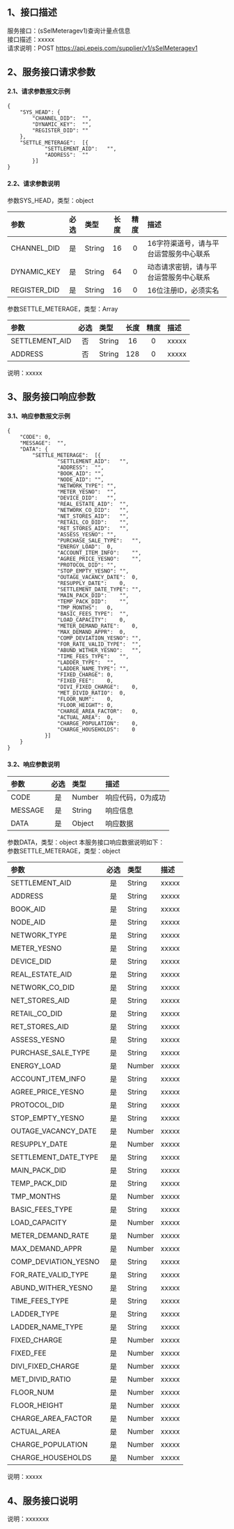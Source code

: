 ## 1、接口描述  
服务接口：(sSelMeteragev1)查询计量点信息  
接口描述：xxxxx  
请求说明：POST https://api.epeis.com/supplier/v1/sSelMeteragev1  
  
## 2、服务接口请求参数  
#### 2.1、请求参数报文示例  
~~~  
{
	"SYS_HEAD":	{
		"CHANNEL_DID":	"",
		"DYNAMIC_KEY":	"",
		"REGISTER_DID":	""
	},
	"SETTLE_METERAGE":	[{
			"SETTLEMENT_AID":	"",
			"ADDRESS":	""
		}]
}  
~~~  
#### 2.2、请求参数说明  
参数SYS_HEAD，类型：object  
  
| 参数 | 必选 | 类型 | 长度 | 精度 | 描述 |  
| :----------------- | :----: | :-------- | :----: | :----: | :---------------- |  
| CHANNEL_DID | 是 | String | 16 | 0 | 16字符渠道号，请与平台运营服务中心联系 |  
| DYNAMIC_KEY | 是 | String | 64 | 0 | 动态请求密钥，请与平台运营服务中心联系 |  
| REGISTER_DID      |  是  | String   | 16 | 0 | 16位注册ID，必须实名 |  
  
参数SETTLE_METERAGE，类型：Array  
  
| 参数              | 必选 | 类型     | 长度 | 精度 | 描述             |  
| :----------------- | :----: | :-------- | :----: | :----: | :---------------- |  
| SETTLEMENT_AID |  否  | String   | 16 | 0 | xxxxx |  
| ADDRESS |  否  | String   | 128 | 0 | xxxxx |  
  
说明：xxxxx  
  
## 3、服务接口响应参数  
#### 3.1、响应参数报文示例  
~~~  
{
	"CODE":	0,
	"MESSAGE":	"",
	"DATA":	{
		"SETTLE_METERAGE":	[{
				"SETTLEMENT_AID":	"",
				"ADDRESS":	"",
				"BOOK_AID":	"",
				"NODE_AID":	"",
				"NETWORK_TYPE":	"",
				"METER_YESNO":	"",
				"DEVICE_DID":	"",
				"REAL_ESTATE_AID":	"",
				"NETWORK_CO_DID":	"",
				"NET_STORES_AID":	"",
				"RETAIL_CO_DID":	"",
				"RET_STORES_AID":	"",
				"ASSESS_YESNO":	"",
				"PURCHASE_SALE_TYPE":	"",
				"ENERGY_LOAD":	0,
				"ACCOUNT_ITEM_INFO":	"",
				"AGREE_PRICE_YESNO":	"",
				"PROTOCOL_DID":	"",
				"STOP_EMPTY_YESNO":	"",
				"OUTAGE_VACANCY_DATE":	0,
				"RESUPPLY_DATE":	0,
				"SETTLEMENT_DATE_TYPE":	"",
				"MAIN_PACK_DID":	"",
				"TEMP_PACK_DID":	"",
				"TMP_MONTHS":	0,
				"BASIC_FEES_TYPE":	"",
				"LOAD_CAPACITY":	0,
				"METER_DEMAND_RATE":	0,
				"MAX_DEMAND_APPR":	0,
				"COMP_DEVIATION_YESNO":	"",
				"FOR_RATE_VALID_TYPE":	"",
				"ABUND_WITHER_YESNO":	"",
				"TIME_FEES_TYPE":	"",
				"LADDER_TYPE":	"",
				"LADDER_NAME_TYPE":	"",
				"FIXED_CHARGE":	0,
				"FIXED_FEE":	0,
				"DIVI_FIXED_CHARGE":	0,
				"MET_DIVID_RATIO":	0,
				"FLOOR_NUM":	0,
				"FLOOR_HEIGHT":	0,
				"CHARGE_AREA_FACTOR":	0,
				"ACTUAL_AREA":	0,
				"CHARGE_POPULATION":	0,
				"CHARGE_HOUSEHOLDS":	0
			}]
	}
}  
~~~  
#### 3.2、响应参数说明  
  
| 参数              | 必选 | 类型     | 描述             |  
| :----------------- | :----: | :-------- | :---------------- |  
| CODE | 是 | Number | 响应代码，0为成功 |  
| MESSAGE | 是 | String | 响应信息 |  
| DATA | 是 | Object | 响应数据 |  
  
参数DATA，类型：object 本服务接口响应数据说明如下：  
参数SETTLE_METERAGE，类型：object  
  

| 参数              | 必选 | 类型     | 描述             |  
| :----------------- | :----: | :-------- | :---------------- |  
| SETTLEMENT_AID |  是  | String   | xxxxx |  
| ADDRESS |  是  | String   | xxxxx |  
| BOOK_AID |  是  | String   | xxxxx |  
| NODE_AID |  是  | String   | xxxxx |  
| NETWORK_TYPE |  是  | String   | xxxxx |  
| METER_YESNO |  是  | String   | xxxxx |  
| DEVICE_DID |  是  | String   | xxxxx |  
| REAL_ESTATE_AID |  是  | String   | xxxxx |  
| NETWORK_CO_DID |  是  | String   | xxxxx |  
| NET_STORES_AID |  是  | String   | xxxxx |  
| RETAIL_CO_DID |  是  | String   | xxxxx |  
| RET_STORES_AID |  是  | String   | xxxxx |  
| ASSESS_YESNO |  是  | String   | xxxxx |  
| PURCHASE_SALE_TYPE |  是  | String   | xxxxx |  
| ENERGY_LOAD |  是  | Number   | xxxxx |  
| ACCOUNT_ITEM_INFO |  是  | String   | xxxxx |  
| AGREE_PRICE_YESNO |  是  | String   | xxxxx |  
| PROTOCOL_DID |  是  | String   | xxxxx |  
| STOP_EMPTY_YESNO |  是  | String   | xxxxx |  
| OUTAGE_VACANCY_DATE |  是  | Number   | xxxxx |  
| RESUPPLY_DATE |  是  | Number   | xxxxx |  
| SETTLEMENT_DATE_TYPE |  是  | String   | xxxxx |  
| MAIN_PACK_DID |  是  | String   | xxxxx |  
| TEMP_PACK_DID |  是  | String   | xxxxx |  
| TMP_MONTHS |  是  | Number   | xxxxx |  
| BASIC_FEES_TYPE |  是  | String   | xxxxx |  
| LOAD_CAPACITY |  是  | Number   | xxxxx |  
| METER_DEMAND_RATE |  是  | Number   | xxxxx |  
| MAX_DEMAND_APPR |  是  | Number   | xxxxx |  
| COMP_DEVIATION_YESNO |  是  | String   | xxxxx |  
| FOR_RATE_VALID_TYPE |  是  | String   | xxxxx |  
| ABUND_WITHER_YESNO |  是  | String   | xxxxx |  
| TIME_FEES_TYPE |  是  | String   | xxxxx |  
| LADDER_TYPE |  是  | String   | xxxxx |  
| LADDER_NAME_TYPE |  是  | String   | xxxxx |  
| FIXED_CHARGE |  是  | Number   | xxxxx |  
| FIXED_FEE |  是  | Number   | xxxxx |  
| DIVI_FIXED_CHARGE |  是  | Number   | xxxxx |  
| MET_DIVID_RATIO |  是  | Number   | xxxxx |  
| FLOOR_NUM |  是  | Number   | xxxxx |  
| FLOOR_HEIGHT |  是  | Number   | xxxxx |  
| CHARGE_AREA_FACTOR |  是  | Number   | xxxxx |  
| ACTUAL_AREA |  是  | Number   | xxxxx |  
| CHARGE_POPULATION |  是  | Number   | xxxxx |  
| CHARGE_HOUSEHOLDS |  是  | Number   | xxxxx |  
  
说明：xxxxx  
## 4、服务接口说明  
说明：xxxxxxx  
